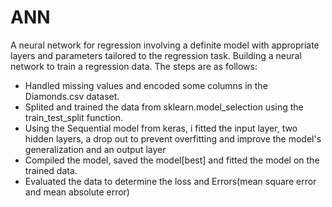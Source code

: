 # ANN
A neural network for regression involving a definite model with appropriate layers and parameters tailored to the regression task.
Building a neural network to train a regression data.
The steps are as follows:
  - Handled missing values and encoded some columns in the Diamonds.csv dataset.
  - Splited and trained the data from sklearn.model_selection using the train_test_split function.
  - Using the Sequential model from keras, i fitted the input layer, two hidden layers, a drop out to prevent overfitting and improve the model's generalization and an output layer
  - Compiled the model, saved the model[best] and fitted the model on the trained data.
  - Evaluated the data to determine the loss and Errors(mean square error and mean absolute error)
